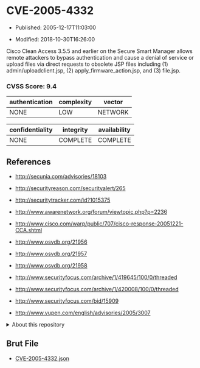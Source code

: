 # CVE-2005-4332

- Published: 2005-12-17T11:03:00

- Modified: 2018-10-30T16:26:00

Cisco Clean Access 3.5.5 and earlier on the Secure Smart Manager allows remote attackers to bypass authentication and cause a denial of service or upload files via direct requests to obsolete JSP files including (1) admin/uploadclient.jsp, (2) apply_firmware_action.jsp, and (3) file.jsp.

### CVSS Score: **9.4**

| authentication | complexity | vector |
| --- | --- | --- |
| NONE | LOW | NETWORK |

| confidentiality | integrity | availability |
| --- | --- | --- |
| NONE | COMPLETE | COMPLETE |

## References

* http://secunia.com/advisories/18103

* http://securityreason.com/securityalert/265

* http://securitytracker.com/id?1015375

* http://www.awarenetwork.org/forum/viewtopic.php?p=2236

* http://www.cisco.com/warp/public/707/cisco-response-20051221-CCA.shtml

* http://www.osvdb.org/21956

* http://www.osvdb.org/21957

* http://www.osvdb.org/21958

* http://www.securityfocus.com/archive/1/419645/100/0/threaded

* http://www.securityfocus.com/archive/1/420008/100/0/threaded

* http://www.securityfocus.com/bid/15909

* http://www.vupen.com/english/advisories/2005/3007

<details>
<summary>About this repository</summary> 

  This repository is part of the project [Live Hack CVE](https://github.com/Live-Hack-CVE). Main website can be found [www.live-hack.org](https://www.live-hack.org) 
  
  Made by [Sn0wAlice](https://github.com/Sn0wAlice) for the people that care about security and need to have a feed of the latest CVEs. Hope you enjoy it, don't forget to star the repo and follow me on [Twitter](https://twitter.com/Sn0wAlice) and [Github](https://github.com/Sn0wAlice). And that is my [personnal website](https://www.alice-snow.me/)

  - [Home Page](https://github.com/Live-Hack-CVE)
  - [Framework](https://github.com/Live-Hack-CVE/cve-framework)
  - [CVE database](https://github.com/Live-Hack-CVE/full_database)
  - [Changelog](https://github.com/Live-Hack-CVE/Changelog)
</details>

## Brut File

* [CVE-2005-4332.json](https://raw.githubusercontent.com/Live-Hack-CVE/full_database/main/cves/2005/CVE-2005-4332.json)

